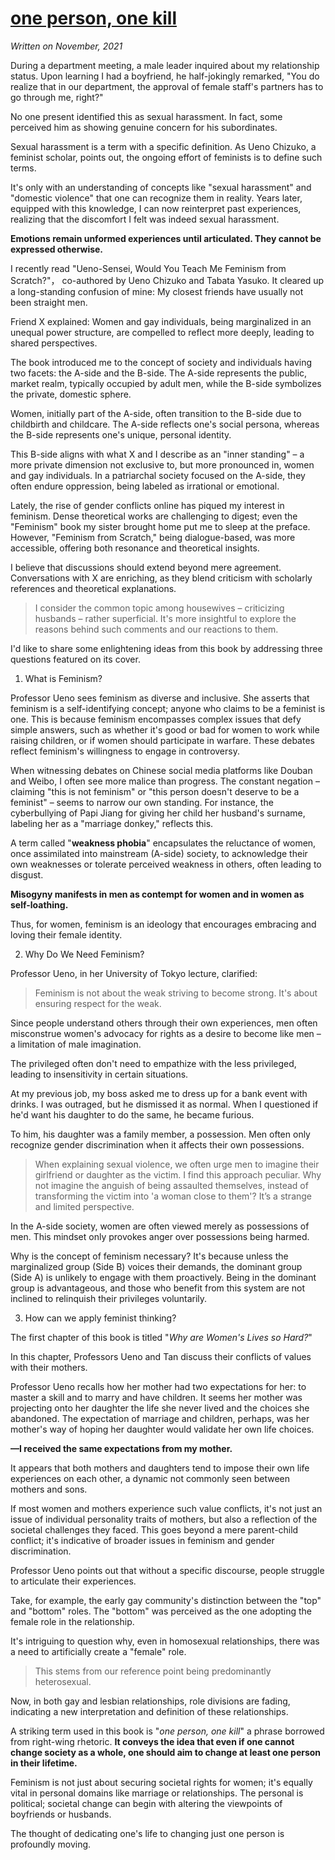 # [one person, one kill](https://github.com/JosieWei2023/blog/issues/7)

*Written on November, 2021*

During a department meeting, a male leader inquired about my relationship status. Upon learning I had a boyfriend, he half-jokingly remarked, "You do realize that in our department, the approval of female staff's partners has to go through me, right?"

No one present identified this as sexual harassment. In fact, some perceived him as showing genuine concern for his subordinates.

Sexual harassment is a term with a specific definition. As Ueno Chizuko, a feminist scholar, points out, the ongoing effort of feminists is to define such terms.

It's only with an understanding of concepts like "sexual harassment" and "domestic violence" that one can recognize them in reality. Years later, equipped with this knowledge, I can now reinterpret past experiences, realizing that the discomfort I felt was indeed sexual harassment.


**Emotions remain unformed experiences until articulated. They cannot be expressed otherwise.**


I recently read "Ueno-Sensei, Would You Teach Me Feminism from Scratch?"， co-authored by Ueno Chizuko and Tabata Yasuko. It cleared up a long-standing confusion of mine: My closest friends have usually not been straight men.

Friend X explained: Women and gay individuals, being marginalized in an unequal power structure, are compelled to reflect more deeply, leading to shared perspectives.

The book introduced me to the concept of society and individuals having two facets: the A-side and the B-side. The A-side represents the public, market realm, typically occupied by adult men, while the B-side symbolizes the private, domestic sphere.

Women, initially part of the A-side, often transition to the B-side due to childbirth and childcare. The A-side reflects one's social persona, whereas the B-side represents one's unique, personal identity.

This B-side aligns with what X and I describe as an "inner standing" – a more private dimension not exclusive to, but more pronounced in, women and gay individuals. In a patriarchal society focused on the A-side, they often endure oppression, being labeled as irrational or emotional.

Lately, the rise of gender conflicts online has piqued my interest in feminism. Dense theoretical works are challenging to digest; even the "Feminism" book my sister brought home put me to sleep at the preface. However, "Feminism from Scratch," being dialogue-based, was more accessible, offering both resonance and theoretical insights.

I believe that discussions should extend beyond mere agreement. Conversations with X are enriching, as they blend criticism with scholarly references and theoretical explanations.

> I consider the common topic among housewives – criticizing husbands – rather superficial. It's more insightful to explore the reasons behind such comments and our reactions to them.

I'd like to share some enlightening ideas from this book by addressing three questions featured on its cover.

1. What is Feminism?

Professor Ueno sees feminism as diverse and inclusive. She asserts that feminism is a self-identifying concept; anyone who claims to be a feminist is one. This is because feminism encompasses complex issues that defy simple answers, such as whether it's good or bad for women to work while raising children, or if women should participate in warfare. These debates reflect feminism's willingness to engage in controversy.

When witnessing debates on Chinese social media platforms like Douban and Weibo, I often see more malice than progress. The constant negation – claiming "this is not feminism" or "this person doesn't deserve to be a feminist" – seems to narrow our own standing. For instance, the cyberbullying of Papi Jiang for giving her child her husband's surname, labeling her as a "marriage donkey," reflects this.

A term called "**weakness phobia**" encapsulates the reluctance of women, once assimilated into mainstream (A-side) society, to acknowledge their own weaknesses or tolerate perceived weakness in others, often leading to disgust.

**Misogyny manifests in men as contempt for women and in women as self-loathing.**

Thus, for women, feminism is an ideology that encourages embracing and loving their female identity.

2. Why Do We Need Feminism?

Professor Ueno, in her University of Tokyo lecture, clarified:

> Feminism is not about the weak striving to become strong. It's about ensuring respect for the weak.

Since people understand others through their own experiences, men often misconstrue women's advocacy for rights as a desire to become like men – a limitation of male imagination.

The privileged often don't need to empathize with the less privileged, leading to insensitivity in certain situations.

At my previous job, my boss asked me to dress up for a bank event with drinks. I was outraged, but he dismissed it as normal. When I questioned if he'd want his daughter to do the same, he became furious.

To him, his daughter was a family member, a possession. Men often only recognize gender discrimination when it affects their own possessions.

> When explaining sexual violence, we often urge men to imagine their girlfriend or daughter as the victim. I find this approach peculiar. Why not imagine the anguish of being assaulted themselves, instead of transforming the victim into 'a woman close to them'? It’s a strange and limited perspective.

In the A-side society, women are often viewed merely as possessions of men. This mindset only provokes anger over possessions being harmed.

Why is the concept of feminism necessary? It's because unless the marginalized group (Side B) voices their demands, the dominant group (Side A) is unlikely to engage with them proactively. Being in the dominant group is advantageous, and those who benefit from this system are not inclined to relinquish their privileges voluntarily.

3. How can we apply feminist thinking?

The first chapter of this book is titled "*Why are Women's Lives so Hard?*"

In this chapter, Professors Ueno and Tan discuss their conflicts of values with their mothers.

Professor Ueno recalls how her mother had two expectations for her: to master a skill and to marry and have children. It seems her mother was projecting onto her daughter the life she never lived and the choices she abandoned. The expectation of marriage and children, perhaps, was her mother's way of hoping her daughter would validate her own life choices.

**—I received the same expectations from my mother.**

It appears that both mothers and daughters tend to impose their own life experiences on each other, a dynamic not commonly seen between mothers and sons.

If most women and mothers experience such value conflicts, it's not just an issue of individual personality traits of mothers, but also a reflection of the societal challenges they faced. This goes beyond a mere parent-child conflict; it's indicative of broader issues in feminism and gender discrimination.

Professor Ueno points out that without a specific discourse, people struggle to articulate their experiences.

Take, for example, the early gay community's distinction between the "top" and "bottom" roles. The "bottom" was perceived as the one adopting the female role in the relationship.

It's intriguing to question why, even in homosexual relationships, there was a need to artificially create a "female" role. 

> This stems from our reference point being predominantly heterosexual.

Now, in both gay and lesbian relationships, role divisions are fading, indicating a new interpretation and definition of these relationships.

A striking term used in this book is "*one person, one kill*" a phrase borrowed from right-wing rhetoric. **It conveys the idea that even if one cannot change society as a whole, one should aim to change at least one person in their lifetime.**

Feminism is not just about securing societal rights for women; it's equally vital in personal domains like marriage or relationships. The personal is political; societal change can begin with altering the viewpoints of boyfriends or husbands.

The thought of dedicating one's life to changing just one person is profoundly moving.


